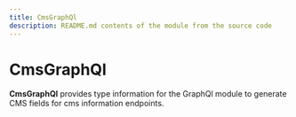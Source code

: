 ```yaml
---
title: CmsGraphQl
description: README.md contents of the module from the source code
---
```


# CmsGraphQl

**CmsGraphQl** provides type information for the GraphQl module
to generate CMS fields for cms information endpoints.
